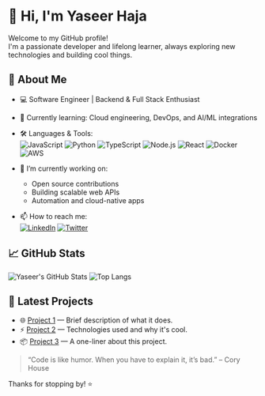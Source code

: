 # 👋 Hi, I'm Yaseer Haja

Welcome to my GitHub profile!  
I'm a passionate developer and lifelong learner, always exploring new technologies and building cool things.

## 🚀 About Me

- 💻 Software Engineer | Backend & Full Stack Enthusiast
- 🌱 Currently learning: Cloud engineering, DevOps, and AI/ML integrations
- 🛠️ Languages & Tools:  
  ![JavaScript](https://img.shields.io/badge/-JavaScript-black?style=flat-square&logo=javascript)
  ![Python](https://img.shields.io/badge/-Python-black?style=flat-square&logo=python)
  ![TypeScript](https://img.shields.io/badge/-TypeScript-black?style=flat-square&logo=typescript)
  ![Node.js](https://img.shields.io/badge/-Node.js-black?style=flat-square&logo=node.js)
  ![React](https://img.shields.io/badge/-React-black?style=flat-square&logo=react)
  ![Docker](https://img.shields.io/badge/-Docker-black?style=flat-square&logo=docker)
  ![AWS](https://img.shields.io/badge/-AWS-black?style=flat-square&logo=amazon-aws)

- 🔭 I’m currently working on:  
  - Open source contributions  
  - Building scalable web APIs  
  - Automation and cloud-native apps

- 📫 How to reach me:  
  [![LinkedIn](https://img.shields.io/badge/-LinkedIn-blue?style=flat-square&logo=linkedin)](https://www.linkedin.com/in/yaseerhaja)
  [![Twitter](https://img.shields.io/badge/-Twitter-black?style=flat-square&logo=twitter)](https://twitter.com/yaseerhaja)

## 📈 GitHub Stats

![Yaseer's GitHub Stats](https://github-readme-stats.vercel.app/api?username=yaseerhaja&show_icons=true&theme=radical)
![Top Langs](https://github-readme-stats.vercel.app/api/top-langs/?username=yaseerhaja&layout=compact&theme=radical)

## 📝 Latest Projects

- 🌐 [Project 1](#) — Brief description of what it does.
- ⚡ [Project 2](#) — Technologies used and why it's cool.
- 📦 [Project 3](#) — A one-liner about this project.

> “Code is like humor. When you have to explain it, it’s bad.” – Cory House

Thanks for stopping by! ⭐
